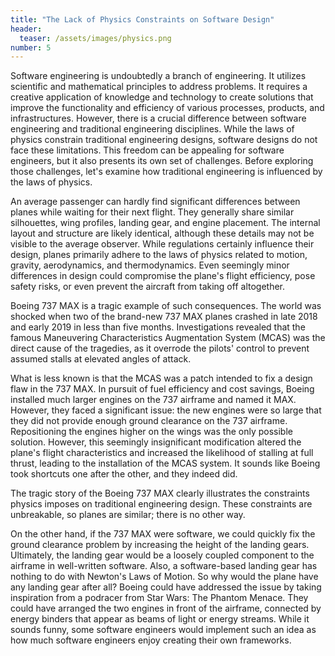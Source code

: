 ```yaml
---
title: "The Lack of Physics Constraints on Software Design"
header:
  teaser: /assets/images/physics.png
number: 5
---
```

Software engineering is undoubtedly a branch of engineering. It utilizes scientific and mathematical principles to address problems. It requires a creative application of knowledge and technology to create solutions that improve the functionality and efficiency of various processes, products, and infrastructures. However, there is a crucial difference between software engineering and traditional engineering disciplines. While the laws of physics constrain traditional engineering designs, software designs do not face these limitations. This freedom can be appealing for software engineers, but it also presents its own set of challenges. Before exploring those challenges, let's examine how traditional engineering is influenced by the laws of physics.

An average passenger can hardly find significant differences between planes while waiting for their next flight. They generally share similar silhouettes, wing profiles, landing gear, and engine placement. The internal layout and structure are likely identical, although these details may not be visible to the average observer. While regulations certainly influence their design, planes primarily adhere to the laws of physics related to motion, gravity, aerodynamics, and thermodynamics. Even seemingly minor differences in design could compromise the plane's flight efficiency, pose safety risks, or even prevent the aircraft from taking off altogether.

Boeing 737 MAX is a tragic example of such consequences. The world was shocked when two of the brand-new 737 MAX planes crashed in late 2018 and early 2019 in less than five months. Investigations revealed that the famous Maneuvering Characteristics Augmentation System (MCAS) was the direct cause of the tragedies, as it overrode the pilots' control to prevent assumed stalls at elevated angles of attack.

What is less known is that the MCAS was a patch intended to fix a design flaw in the 737 MAX. In pursuit of fuel efficiency and cost savings, Boeing installed much larger engines on the 737 airframe and named it MAX. However, they faced a significant issue: the new engines were so large that they did not provide enough ground clearance on the 737 airframe. Repositioning the engines higher on the wings was the only possible solution. However, this seemingly insignificant modification altered the plane's flight characteristics and increased the likelihood of stalling at full thrust, leading to the installation of the MCAS system. It sounds like Boeing took shortcuts one after the other, and they indeed did.

The tragic story of the Boeing 737 MAX clearly illustrates the constraints physics imposes on traditional engineering design. These constraints are unbreakable, so planes are similar; there is no other way.

On the other hand, if the 737 MAX were software, we could quickly fix the ground clearance problem by increasing the height of the landing gears. Ultimately, the landing gear would be a loosely coupled component to the airframe in well-written software. Also, a software-based landing gear has nothing to do with Newton's Laws of Motion. So why would the plane have any landing gear after all? Boeing could have addressed the issue by taking inspiration from a podracer from Star Wars: The Phantom Menace. They could have arranged the two engines in front of the airframe, connected by energy binders that appear as beams of light or energy streams. While it sounds funny, some software engineers would implement such an idea as how much software engineers enjoy creating their own frameworks.
